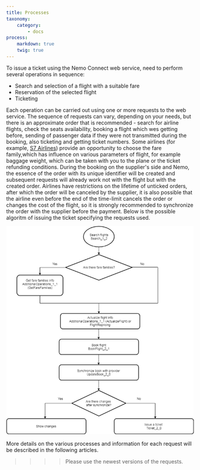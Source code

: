 ```yaml
---
title: Processes
taxonomy:
    category:
        - docs
process:
    markdown: true
    twig: true
---
```


To issue a ticket using the Nemo Connect web service, need to perform several operations in sequence:

- Search and selection of a flight with a suitable fare
- Reservation of the selected flight
- Ticketing

Each operation can be carried out using one or more requests to the web service. The sequence of requests can vary, depending on your needs, but there is an approximate order that is recommended - search for airline flights, check the seats availability, booking a flight which wes getting before, sending of passenger data if they were not transmitted during the booking, also ticketing and getting ticket numbers. Some airlines (for example, [S7 Airlines](https://www.s7.ru/home/info/fares.dot)) provide an opportunity to choose the fare family,which has influence on various parameters of flight, for example baggage weight, which can be taken with you to the plane or the ticket refunding conditions. During the booking on the supplier's side and Nemo, the essence of the order with its unique identifier will be created and subsequent requests will already work not with the flight but with the created order. Airlines have restrictions on the lifetime of unticked orders, after which the order will be canceled by the supplier, it is also possible that the airline even before the end of the time-limit cancels the order or changes the cost of the flight, so it is strongly recommended to synchronize the order with the supplier before the payment. Below is the possible algoritm of issuing the ticket specifying the requests used.

![](Nemo2workflowEN2.png)

More details on the various processes and information for each request will be described in the following articles.

>>>> Please use the newest versions of the requests.